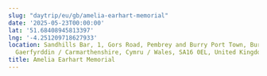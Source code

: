 ```yaml
---
slug: "daytrip/eu/gb/amelia-earhart-memorial"
date: '2025-05-23T00:00:00'
lat: '51.68408945813397'
lng: '-4.251209718627933'
location: Sandhills Bar, 1, Gors Road, Pembrey and Burry Port Town, Burry Port, Sir
  Gaerfyrddin / Carmarthenshire, Cymru / Wales, SA16 0EL, United Kingdom
title: Amelia Earhart Memorial
---
```



